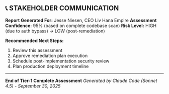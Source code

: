 ## 📞 STAKEHOLDER COMMUNICATION

**Report Generated For:** Jesse Niesen, CEO Liv Hana Empire
**Assessment Confidence:** 95% (based on complete codebase scan)
**Risk Level:** HIGH (due to auth bypass) → LOW (post-remediation)

**Recommended Next Steps:**

1. Review this assessment
2. Approve remediation plan execution
3. Schedule post-implementation security review
4. Plan production deployment timeline

---

**End of Tier-1 Complete Assessment**
*Generated by Claude Code (Sonnet 4.5) - September 30, 2025*

<!-- Last verified: 2025-10-02 -->

<!-- Optimized: 2025-10-02 -->

<!-- Last updated: 2025-10-02 -->

<!-- Last optimized: 2025-10-02 -->
